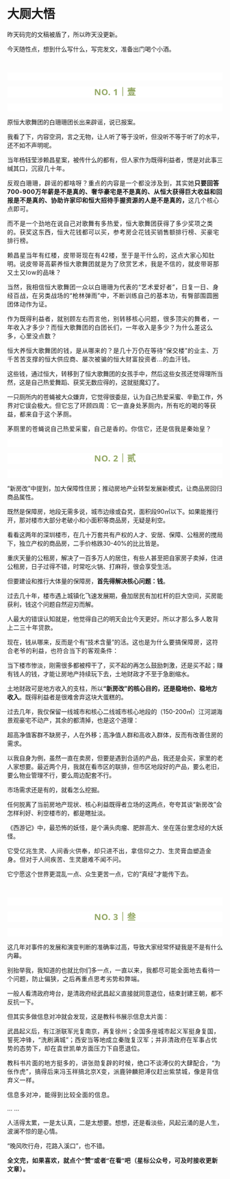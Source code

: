 # 大厕大悟

<p style="visibility: visible;">昨天码完的文稿被盾了，所以昨天没更新。<br style="visibility: visible;"></p><p style="visibility: visible;">今天随性点，想到什么写什么，写完发文，准备出门喝个小酒。</p><p style="visibility: visible;"><br style="visibility: visible;"></p><p style="outline: 0px;font-family: system-ui, -apple-system, BlinkMacSystemFont, &quot;Helvetica Neue&quot;, &quot;PingFang SC&quot;, &quot;Hiragino Sans GB&quot;, &quot;Microsoft YaHei UI&quot;, &quot;Microsoft YaHei&quot;, Arial, sans-serif;letter-spacing: 0.544px;text-wrap: wrap;background-color: rgb(255, 255, 255);visibility: visible;"><br style="outline: 0px;visibility: visible;"></p><p style="outline: 0px;letter-spacing: 0.544px;text-wrap: wrap;color: rgb(34, 34, 34);font-family: -apple-system-font, system-ui, &quot;Helvetica Neue&quot;, &quot;PingFang SC&quot;, &quot;Hiragino Sans GB&quot;, &quot;Microsoft YaHei UI&quot;, &quot;Microsoft YaHei&quot;, Arial, sans-serif;background-color: rgb(255, 255, 255);text-align: center;visibility: visible;"><span style="outline: 0px;font-weight: bold;line-height: 25px;color: rgb(149, 169, 103);font-size: 20px;visibility: visible;">NO. 1｜壹</span></p><p style="outline: 0px;letter-spacing: 0.544px;text-wrap: wrap;color: rgb(34, 34, 34);font-family: -apple-system-font, system-ui, &quot;Helvetica Neue&quot;, &quot;PingFang SC&quot;, &quot;Hiragino Sans GB&quot;, &quot;Microsoft YaHei UI&quot;, &quot;Microsoft YaHei&quot;, Arial, sans-serif;background-color: rgb(255, 255, 255);text-align: center;visibility: visible;"><br style="outline: 0px;visibility: visible;"></p><p style="visibility: visible;">原恒大歌舞团的白珊珊团长出来辟谣，说已报案。<br style="visibility: visible;"></p><p style="visibility: visible;">我看了下，内容空洞，言之无物，让人听了等于没听，但没听不等于听了的水平，还不如不声明呢。<br style="visibility: visible;"></p><p style="visibility: visible;">当年杨钰莹涉赖昌星案，被传什么的都有，但人家作为既得利益者，愣是对此事三缄其口，<span style="letter-spacing: 0.578px; text-wrap: wrap; visibility: visible;">沉寂</span><span style="letter-spacing: 0.578px; text-wrap: wrap; visibility: visible;">几十年。</span><br style="visibility: visible;"></p><p style="visibility: visible;"><span style="letter-spacing: 0.578px; visibility: visible;">反观白珊珊，辟谣的都啥呀？重点的内容是一个都没涉及到，其实她<strong style="visibility: visible;">只要回答700-900万年薪是不是真的、奢华豪宅是不是真的、从恒大获得巨大收益和回报是不是真的、协助许家印和恒大招待手握资源的人是不是真的，</strong>这几个核心点即可。</span></p><p style="visibility: visible;"><span style="letter-spacing: 0.578px; visibility: visible;">而不是一个劲地在说自己对歌舞有多热爱，恒大歌舞团获得了多少奖项之类的。获奖这东西，恒大花钱都可以买，参考房企花钱买销售额排行榜、买豪宅排行榜。</span></p><p style="visibility: visible;"><span style="letter-spacing: 0.578px; visibility: visible;">赖昌星当年有红楼，皮带哥现在有42楼，至于是干什么的，这点大家心知肚明。说皮带哥高薪养恒大歌舞团就是为了欣赏艺术，我是不信的，就皮带哥那又土又low的品味？<br style="visibility: visible;"></span></p><p style="visibility: visible;"><span style="letter-spacing: 0.578px; visibility: visible;">当然，我相信恒大歌舞团一众以白珊珊为代表的“艺术爱好者”，日复一日、身经百战，在另类战场的“枪林弹雨”中，不断训练自己的基本功，有臀部围圆圈团体动作为证。<br style="visibility: visible;"></span></p><p style="visibility: visible;"><span style="letter-spacing: 0.578px; visibility: visible;">作为既得利益者，就别顾左右而言他，别转移核心问题，很多顶尖的舞者，一年收入才多少？而恒大歌舞团的白团长们，一年收入是多少？为什么差这么多，心里没点数？<br style="visibility: visible;"></span></p><p style="visibility: visible;"><span style="letter-spacing: 0.578px; visibility: visible;">恒大养恒大歌舞团的钱，是从哪来的？是几十万仍在等待“保交楼”的业主、万千苦苦支撑的恒大供应商、屡次被骗的恒大财富投资者...的血汗钱。<br style="visibility: visible;"></span></p><p style="visibility: visible;">这些钱，通过恒大，转移到了恒大歌舞团的女孩手中，然后这些女孩还觉得理所当然，这是自己热爱舞蹈、获奖无数应得的，这就挺魔幻了。<br style="visibility: visible;"></p><p style="visibility: visible;">一只厕所内的苍蝇被大众嫌弃，它觉得很委屈，认为自己热爱采蜜、辛勤工作，外界对它误会极大。<span style="font-size: var(--articleFontsize);letter-spacing: 0.034em;">但它忘了环顾四周：</span><span style="font-size: var(--articleFontsize);letter-spacing: 0.034em;">它一直身处</span><span style="font-size: var(--articleFontsize);letter-spacing: 0.034em;">茅厕内，所有吃的喝的等获益，都来自于这个茅厕</span><span style="font-size: var(--articleFontsize);letter-spacing: 0.034em;">。</span></p><p><span style="font-size: var(--articleFontsize);letter-spacing: 0.034em;"></span><span style="font-size: var(--articleFontsize);letter-spacing: 0.034em;">茅厕里的苍蝇说自己热爱采蜜，</span><span style="font-size: var(--articleFontsize);letter-spacing: 0.034em;">自己是香的</span><span style="font-size: var(--articleFontsize);letter-spacing: 0.034em;">。你信它，还是信我是秦始皇？</span></p><p><span style="font-size: var(--articleFontsize);letter-spacing: 0.034em;"></span></p><p style="outline: 0px;font-family: system-ui, -apple-system, BlinkMacSystemFont, &quot;Helvetica Neue&quot;, &quot;PingFang SC&quot;, &quot;Hiragino Sans GB&quot;, &quot;Microsoft YaHei UI&quot;, &quot;Microsoft YaHei&quot;, Arial, sans-serif;letter-spacing: 0.544px;text-wrap: wrap;background-color: rgb(255, 255, 255);visibility: visible;"><br style="outline: 0px;visibility: visible;"></p><p style="outline: 0px;letter-spacing: 0.544px;text-wrap: wrap;color: rgb(34, 34, 34);font-family: -apple-system-font, system-ui, &quot;Helvetica Neue&quot;, &quot;PingFang SC&quot;, &quot;Hiragino Sans GB&quot;, &quot;Microsoft YaHei UI&quot;, &quot;Microsoft YaHei&quot;, Arial, sans-serif;background-color: rgb(255, 255, 255);text-align: center;visibility: visible;"><span style="outline: 0px;font-weight: bold;line-height: 25px;color: rgb(149, 169, 103);font-size: 20px;visibility: visible;">NO. 2｜贰</span></p><p style="outline: 0px;letter-spacing: 0.544px;text-wrap: wrap;color: rgb(34, 34, 34);font-family: -apple-system-font, system-ui, &quot;Helvetica Neue&quot;, &quot;PingFang SC&quot;, &quot;Hiragino Sans GB&quot;, &quot;Microsoft YaHei UI&quot;, &quot;Microsoft YaHei&quot;, Arial, sans-serif;background-color: rgb(255, 255, 255);text-align: center;visibility: visible;"><br style="outline: 0px;visibility: visible;"></p><p>“新房改”中提到，加大保障性住房；推动房地产业转型发展新模式，让商品房回归商品属性。<br></p><p>既然是保障房，地段无需多说，城市边缘或旮旯，面积段90㎡以下。如果能推行开，那对楼市大部分老破小和小面积等商品房，无疑是利空。</p><p>看看这两年的深圳楼市，在几十万套共有产权的人才、安居、保障、公租房的搅局下，独立产权的商品房，二手价格跌30-40%的比比皆是。</p><p>重庆天量的公租房，解决了一百多万人的居住，有些人甚至把自家房子卖掉，住进公租房，日子过得不错，时常吃火锅、打麻将，很会享受生活。</p><p>但要建设和推行大体量的保障房，<strong>首先得解决核心问题：钱</strong>。</p><p>过去几十年，楼市遇上城镇化飞速发展期，叠加居民有加杠杆的巨大空间，买房能获利，钱这个问题自然迎刃而解。</p><p><span style="">人最大的错误认知就是，他觉得自己的明天会比今天更好。</span><span style="font-size: var(--articleFontsize);letter-spacing: 0.034em;">所以才那么多人敢背上二三十年贷款。</span></p><p>现在，钱从哪来，反而是个有“技术含量”的活。这也是<span style="font-size: var(--articleFontsize);letter-spacing: 0.034em;">为什么要搞保障房</span><span style="font-size: var(--articleFontsize);letter-spacing: 0.034em;">，这符合</span><span style="font-size: var(--articleFontsize);letter-spacing: 0.034em;">老爷的</span><span style="font-size: var(--articleFontsize);letter-spacing: 0.034em;">利益</span><span style="font-size: var(--articleFontsize);letter-spacing: 0.034em;">，也符合当下的客观条件：</span></p><p>当下楼市惨淡，刚需很多都被榨干了，买不起的再怎么鼓励刺激，还是买不起；赚有钱人的钱，才能让房地产持续玩下去，土地财政才不至于急剧缩水。</p><p>土地财政可是地方收入的支柱，所以<strong>“新房改”的核心目的，还是稳地价、稳地方收入</strong>。既得利益者是很难舍弃这块大蛋糕的。<br></p><p>过去几年，我仅保留一线城市和核心二线城市核心地段的（150-200㎡）江河湖海景观豪宅不动产，其余的都清掉，也是这个道理：</p><p>超高净值客群不缺房子，人在外移；高净值人群和高收入群体，反而有改善住房的需求。<br></p><p>以我自身为例，虽然一直在卖房，但要是遇到合适的产品，我还是会买，家里的老人家想要。最近两个月，我就在看市区的联排，但市区地段好的产品，要么老旧，要么物业管理不行，要么周边配套不行。<br></p><p>市场需求还是有的，就看怎么挖掘。</p><p>任何脱离了当前房地产现状、核心利益既得者立场的这两点，夸夸其谈“新房改”会怎样利好、利空楼市的，都是瞎扯淡。</p><p>《西游记》中，最恐怖的妖怪，是个满头肉瘤、肥胖高大、坐在莲台里念经的大妖怪。</p><p><span style="font-size: var(--articleFontsize);letter-spacing: 0.034em;">它受</span><span style="font-size: var(--articleFontsize);letter-spacing: 0.034em;">亿兆生灵</span><span style="font-size: var(--articleFontsize);letter-spacing: 0.034em;">、人间香火供奉，却只进不出</span><span style="font-size: var(--articleFontsize);letter-spacing: 0.034em;">，拿</span><span style="font-size: var(--articleFontsize);letter-spacing: 0.034em;">信仰之力、生灵</span><span style="font-size: var(--articleFontsize);letter-spacing: 0.034em;">膏血</span><span style="font-size: var(--articleFontsize);letter-spacing: 0.034em;">塑造金身。</span><span style="font-size: var(--articleFontsize);letter-spacing: 0.034em;">但对于人间疾</span><span style="font-size: var(--articleFontsize);letter-spacing: 0.034em;">苦、生灵</span><span style="font-size: var(--articleFontsize);letter-spacing: 0.034em;">磨难</span><span style="font-size: var(--articleFontsize);letter-spacing: 0.034em;">不闻不问</span><span style="font-size: var(--articleFontsize);letter-spacing: 0.034em;">。</span></p><p>它宁愿这个世界更混乱一点、众生更苦一点，它的“真经”才能传下去。<br></p><p><br></p><p style="outline: 0px;font-family: system-ui, -apple-system, BlinkMacSystemFont, &quot;Helvetica Neue&quot;, &quot;PingFang SC&quot;, &quot;Hiragino Sans GB&quot;, &quot;Microsoft YaHei UI&quot;, &quot;Microsoft YaHei&quot;, Arial, sans-serif;letter-spacing: 0.544px;text-wrap: wrap;background-color: rgb(255, 255, 255);visibility: visible;"><br style="outline: 0px;visibility: visible;"></p><p style="outline: 0px;letter-spacing: 0.544px;text-wrap: wrap;color: rgb(34, 34, 34);font-family: -apple-system-font, system-ui, &quot;Helvetica Neue&quot;, &quot;PingFang SC&quot;, &quot;Hiragino Sans GB&quot;, &quot;Microsoft YaHei UI&quot;, &quot;Microsoft YaHei&quot;, Arial, sans-serif;background-color: rgb(255, 255, 255);text-align: center;visibility: visible;"><span style="outline: 0px;font-weight: bold;line-height: 25px;color: rgb(149, 169, 103);font-size: 20px;visibility: visible;">NO. 3｜叁</span></p><p style="outline: 0px;letter-spacing: 0.544px;text-wrap: wrap;color: rgb(34, 34, 34);font-family: -apple-system-font, system-ui, &quot;Helvetica Neue&quot;, &quot;PingFang SC&quot;, &quot;Hiragino Sans GB&quot;, &quot;Microsoft YaHei UI&quot;, &quot;Microsoft YaHei&quot;, Arial, sans-serif;background-color: rgb(255, 255, 255);text-align: center;visibility: visible;"><br style="outline: 0px;visibility: visible;"></p><p>这几年对事件的发展和演变判断的准确率过高，导致大家经常怀疑我是不是有什么内幕。</p><p>别抬举我，我知道的也就比你们多一点，<span style="font-size: var(--articleFontsize);letter-spacing: 0.034em;">一直以来，我都尽可能全面地去看待一个问题，防止偏</span>狭<span style="font-size: var(--articleFontsize);letter-spacing: 0.034em;">，之后再重点思考劣势和弊端。</span></p><p>一般人看清政府垮台，是清政府经武昌起义直接就同意退位，结束封建王朝，都不反抗一下。</p><p><span style="">但其实多做信息对冲就会发现，这是教科书展示信息太片面：</span></p><p><span style="">武昌起义后，有江浙联军光复南京，再复徐州；</span><span style="font-size: var(--articleFontsize);letter-spacing: 0.034em;">全国多座城市起义军挺身复国，誓死冲锋，“洗刷满城”；</span><span style="font-size: var(--articleFontsize);letter-spacing: 0.034em;">西安当等地成立秦陇复汉军；并</span><span style="font-size: var(--articleFontsize);letter-spacing: 0.034em;">非</span><span style="font-size: var(--articleFontsize);letter-spacing: 0.034em;">清政府在军事占优势的态势下，</span><span style="font-size: var(--articleFontsize);letter-spacing: 0.034em;">却</span><span style="font-size: var(--articleFontsize);letter-spacing: 0.034em;">在袁世凯单方面压力下自愿退位。</span></p><p><span style="font-size: var(--articleFontsize);letter-spacing: 0.034em;">教科书片面的地方挺多的，讲张勋复辟的时候，绝口不谈溥仪的大肆配合，“为伥作虎”，搞得后来冯玉祥搞北京X变，派鹿钟麟把溥仪赶出紫禁城，像是背信弃义一样。</span></p><p><span style="font-size: var(--articleFontsize);letter-spacing: 0.034em;"><span style="letter-spacing: 0.578px;text-wrap: wrap;">信息多对冲，能得到比较全面的信息。</span></span></p><p>... ...<br></p><p><span style="">人活得太累，一是太认真，二是太想要。想想，还是看淡些，风起云涌的是人生，波澜不惊的是心情。</span></p><p>“晚风吹行舟，花路入溪口”，也不错。</p><p style="margin-bottom: 0px;"><strong style="outline: 0px;font-family: system-ui, -apple-system, BlinkMacSystemFont, &quot;Helvetica Neue&quot;, &quot;PingFang SC&quot;, &quot;Hiragino Sans GB&quot;, &quot;Microsoft YaHei UI&quot;, &quot;Microsoft YaHei&quot;, Arial, sans-serif;letter-spacing: 0.544px;text-wrap: wrap;background-color: rgb(255, 255, 255);color: rgb(34, 34, 34);font-size: 16px;"><span style="outline: 0px;font-size: 14px;">全文完，如果喜欢，就点个“赞”或者“在看”吧（星标公众号，可及时接收更新文章）。</span></strong></p><p style="display: none;"><mp-style-type data-value="3"></mp-style-type></p>